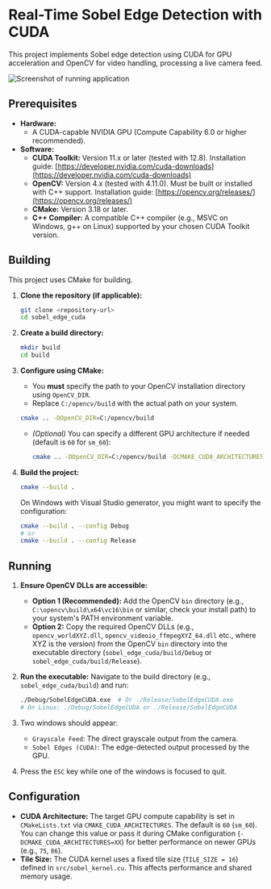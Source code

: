 # Real-Time Sobel Edge Detection with CUDA

This project implements Sobel edge detection using CUDA for GPU acceleration and OpenCV for video handling, processing a live camera feed.

![Screenshot of running application](placeholder_screenshot.png) <!-- You can replace placeholder_screenshot.png with an actual screenshot if desired -->

## Prerequisites

*   **Hardware:**
    *   A CUDA-capable NVIDIA GPU (Compute Capability 6.0 or higher recommended).
*   **Software:**
    *   **CUDA Toolkit:** Version 11.x or later (tested with 12.8). Installation guide: [https://developer.nvidia.com/cuda-downloads](https://developer.nvidia.com/cuda-downloads)
    *   **OpenCV:** Version 4.x (tested with 4.11.0). Must be built or installed with C++ support. Installation guide: [https://opencv.org/releases/](https://opencv.org/releases/)
    *   **CMake:** Version 3.18 or later.
    *   **C++ Compiler:** A compatible C++ compiler (e.g., MSVC on Windows, g++ on Linux) supported by your chosen CUDA Toolkit version.

## Building

This project uses CMake for building.

1.  **Clone the repository (if applicable):**
    ```bash
    git clone <repository-url>
    cd sobel_edge_cuda
    ```

2.  **Create a build directory:**
    ```bash
    mkdir build
    cd build
    ```

3.  **Configure using CMake:**
    *   You **must** specify the path to your OpenCV installation directory using `OpenCV_DIR`.
    *   Replace `C:/opencv/build` with the actual path on your system.
    ```bash
    cmake .. -DOpenCV_DIR=C:/opencv/build
    ```
    *   *(Optional)* You can specify a different GPU architecture if needed (default is `60` for `sm_60`):
        ```bash
        cmake .. -DOpenCV_DIR=C:/opencv/build -DCMAKE_CUDA_ARCHITECTURES=75
        ```

4.  **Build the project:**
    ```bash
    cmake --build .
    ```
    On Windows with Visual Studio generator, you might want to specify the configuration:
    ```bash
    cmake --build . --config Debug
    # or
    cmake --build . --config Release
    ```

## Running

1.  **Ensure OpenCV DLLs are accessible:**
    *   **Option 1 (Recommended):** Add the OpenCV `bin` directory (e.g., `C:\opencv\build\x64\vc16\bin` or similar, check your install path) to your system's PATH environment variable.
    *   **Option 2:** Copy the required OpenCV DLLs (e.g., `opencv_worldXYZ.dll`, `opencv_videoio_ffmpegXYZ_64.dll` etc., where XYZ is the version) from the OpenCV `bin` directory into the executable directory (`sobel_edge_cuda/build/Debug` or `sobel_edge_cuda/build/Release`).

2.  **Run the executable:**
    Navigate to the build directory (e.g., `sobel_edge_cuda/build`) and run:
    ```bash
    ./Debug/SobelEdgeCUDA.exe  # Or ./Release/SobelEdgeCUDA.exe
    # On Linux: ./Debug/SobelEdgeCUDA or ./Release/SobelEdgeCUDA
    ```

3.  Two windows should appear:
    *   `Grayscale Feed`: The direct grayscale output from the camera.
    *   `Sobel Edges (CUDA)`: The edge-detected output processed by the GPU.

4.  Press the `ESC` key while one of the windows is focused to quit.

## Configuration

*   **CUDA Architecture:** The target GPU compute capability is set in `CMakeLists.txt` via `CMAKE_CUDA_ARCHITECTURES`. The default is `60` (`sm_60`). You can change this value or pass it during CMake configuration (`-DCMAKE_CUDA_ARCHITECTURES=XX`) for better performance on newer GPUs (e.g., `75`, `86`).
*   **Tile Size:** The CUDA kernel uses a fixed tile size (`TILE_SIZE = 16`) defined in `src/sobel_kernel.cu`. This affects performance and shared memory usage. 